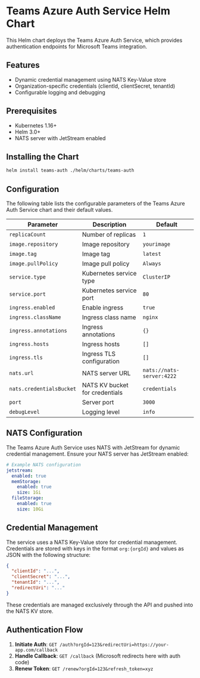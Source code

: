 # Teams Azure Auth Service Helm Chart

This Helm chart deploys the Teams Azure Auth Service, which provides authentication endpoints for Microsoft Teams integration.

## Features

- Dynamic credential management using NATS Key-Value store
- Organization-specific credentials (clientId, clientSecret, tenantId)
- Configurable logging and debugging

## Prerequisites

- Kubernetes 1.16+
- Helm 3.0+
- NATS server with JetStream enabled

## Installing the Chart

```bash
helm install teams-auth ./helm/charts/teams-auth
```

## Configuration

The following table lists the configurable parameters of the Teams Azure Auth Service chart and their default values.

| Parameter | Description | Default |
|-----------|-------------|---------|
| `replicaCount` | Number of replicas | `1` |
| `image.repository` | Image repository | `yourimage` |
| `image.tag` | Image tag | `latest` |
| `image.pullPolicy` | Image pull policy | `Always` |
| `service.type` | Kubernetes service type | `ClusterIP` |
| `service.port` | Kubernetes service port | `80` |
| `ingress.enabled` | Enable ingress | `true` |
| `ingress.className` | Ingress class name | `nginx` |
| `ingress.annotations` | Ingress annotations | `{}` |
| `ingress.hosts` | Ingress hosts | `[]` |
| `ingress.tls` | Ingress TLS configuration | `[]` |
| `nats.url` | NATS server URL | `nats://nats-server:4222` |
| `nats.credentialsBucket` | NATS KV bucket for credentials | `credentials` |
| `port` | Server port | `3000` |
| `debugLevel` | Logging level | `info` |

## NATS Configuration

The Teams Azure Auth Service uses NATS with JetStream for dynamic credential management. Ensure your NATS server has JetStream enabled:

```yaml
# Example NATS configuration
jetstream:
  enabled: true
  memStorage:
    enabled: true
    size: 1Gi
  fileStorage:
    enabled: true
    size: 10Gi
```

## Credential Management

The service uses a NATS Key-Value store for credential management. Credentials are stored with keys in the format `org:{orgId}` and values as JSON with the following structure:

```json
{
  "clientId": "...",
  "clientSecret": "...",
  "tenantId": "...",
  "redirectUri": "..."
}
```

These credentials are managed exclusively through the API and pushed into the NATS KV store.

## Authentication Flow

1. **Initiate Auth**: `GET /auth?orgId=123&redirectUri=https://your-app.com/callback`
2. **Handle Callback**: `GET /callback` (Microsoft redirects here with auth code)
3. **Renew Token**: `GET /renew?orgId=123&refresh_token=xyz`
